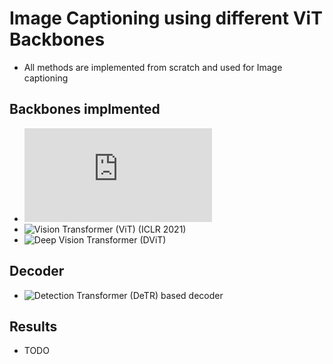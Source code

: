 # Image Captioning using different ViT Backbones

- All methods are implemented from scratch and used for Image captioning

## Backbones implmented 

- ![Pooling-based Vision Transformer (PiT) (ICCV 2021)](https://openaccess.thecvf.com/content/ICCV2021/papers/Heo_Rethinking_Spatial_Dimensions_of_Vision_Transformers_ICCV_2021_paper.pdf)
- ![Vision Transformer (ViT) (ICLR 2021)](https://arxiv.org/pdf/2010.11929)
- ![Deep Vision Transformer (DViT)](https://arxiv.org/pdf/2103.11886)

## Decoder

- ![Detection Transformer (DeTR)](https://arxiv.org/pdf/2005.12872) based decoder

## Results 

- TODO
